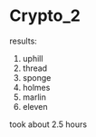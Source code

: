 # Crypto_2

results:
1. uphill
2. thread
3. sponge
4. holmes
5. marlin
6. eleven

took about 2.5 hours
